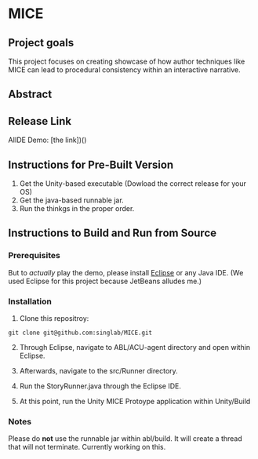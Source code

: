 #  MICE

## Project goals

This project focuses on creating showcase of how author techniques like MICE can lead to procedural consistency within an interactive narrative.


## Abstract

## Release Link

AIIDE Demo: [the link])()

## Instructions for Pre-Built Version

1. Get the Unity-based executable (Dowload the correct release for your OS)  
3. Get the java-based runnable jar.
4. Run the thinkgs in the proper order.

## Instructions to Build and Run from Source

### Prerequisites
But to *actually* play the demo, please install [Eclipse](https://www.eclipse.org/) or any Java IDE. (We used Eclipse for this project because JetBeans alludes me.)

### Installation

1. Clone this repositroy: 

`git clone git@github.com:singlab/MICE.git`

2. Through Eclipse, navigate to ABL/ACU-agent directory and open within Eclipse.

3. Afterwards, navigate to the src/Runner directory.

4. Run the StoryRunner.java through the Eclipse IDE.

5. At this point, run the Unity MICE Protoype application within Unity/Build

### Notes
Please do **not** use the runnable jar within abl/build. It will create a thread that will not terminate. Currently working on this.

